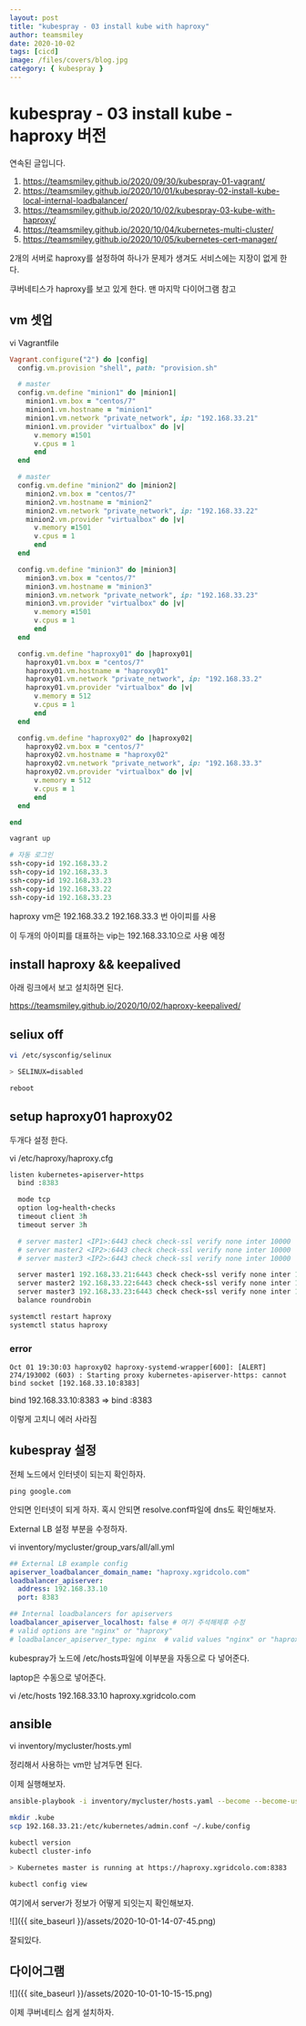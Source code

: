 ```yaml
---
layout: post
title: "kubespray - 03 install kube with haproxy"
author: teamsmiley
date: 2020-10-02
tags: [cicd]
image: /files/covers/blog.jpg
category: { kubespray }
---
```


# kubespray - 03 install kube - haproxy 버전

연속된 글입니다.

1. <https://teamsmiley.github.io/2020/09/30/kubespray-01-vagrant/>
1. <https://teamsmiley.github.io/2020/10/01/kubespray-02-install-kube-local-internal-loadbalancer/>
1. <https://teamsmiley.github.io/2020/10/02/kubespray-03-kube-with-haproxy/>
1. <https://teamsmiley.github.io/2020/10/04/kubernetes-multi-cluster/>
1. <https://teamsmiley.github.io/2020/10/05/kubernetes-cert-manager/>

2개의 서버로 haproxy를 설정하여 하나가 문제가 생겨도 서비스에는 지장이 없게 한다.

쿠버네티스가 haproxy를 보고 있게 한다. 맨 마지막 다이어그램 참고

## vm 셋업

vi Vagrantfile

```ruby
Vagrant.configure("2") do |config|
  config.vm.provision "shell", path: "provision.sh"

  # master
  config.vm.define "minion1" do |minion1|
    minion1.vm.box = "centos/7"
    minion1.vm.hostname = "minion1"
    minion1.vm.network "private_network", ip: "192.168.33.21"
    minion1.vm.provider "virtualbox" do |v|
      v.memory =1501
      v.cpus = 1
	  end
  end

  # master
  config.vm.define "minion2" do |minion2|
    minion2.vm.box = "centos/7"
    minion2.vm.hostname = "minion2"
    minion2.vm.network "private_network", ip: "192.168.33.22"
    minion2.vm.provider "virtualbox" do |v|
      v.memory =1501
      v.cpus = 1
	  end
  end

  config.vm.define "minion3" do |minion3|
    minion3.vm.box = "centos/7"
    minion3.vm.hostname = "minion3"
    minion3.vm.network "private_network", ip: "192.168.33.23"
    minion3.vm.provider "virtualbox" do |v|
      v.memory =1501
      v.cpus = 1
	  end
  end

  config.vm.define "haproxy01" do |haproxy01|
    haproxy01.vm.box = "centos/7"
    haproxy01.vm.hostname = "haproxy01"
    haproxy01.vm.network "private_network", ip: "192.168.33.2"
    haproxy01.vm.provider "virtualbox" do |v|
      v.memory = 512
      v.cpus = 1
	  end
  end

  config.vm.define "haproxy02" do |haproxy02|
    haproxy02.vm.box = "centos/7"
    haproxy02.vm.hostname = "haproxy02"
    haproxy02.vm.network "private_network", ip: "192.168.33.3"
    haproxy02.vm.provider "virtualbox" do |v|
      v.memory = 512
      v.cpus = 1
	  end
  end

end

vagrant up

# 자동 로그인
ssh-copy-id 192.168.33.2
ssh-copy-id 192.168.33.3
ssh-copy-id 192.168.33.23
ssh-copy-id 192.168.33.22
ssh-copy-id 192.168.33.23
```

haproxy vm은 192.168.33.2 192.168.33.3 번 아이피를 사용

이 두개의 아이피를 대표하는 vip는 192.168.33.10으로 사용 예정

## install haproxy && keepalived

아래 링크에서 보고 설치하면 된다.

<https://teamsmiley.github.io/2020/10/02/haproxy-keepalived/>

## seliux off

```bash
vi /etc/sysconfig/selinux

> SELINUX=disabled

reboot
```

## setup haproxy01 haproxy02

두개다 설정 한다.

vi /etc/haproxy/haproxy.cfg

```ruby
listen kubernetes-apiserver-https
  bind :8383

  mode tcp
  option log-health-checks
  timeout client 3h
  timeout server 3h

  # server master1 <IP1>:6443 check check-ssl verify none inter 10000
  # server master2 <IP2>:6443 check check-ssl verify none inter 10000
  # server master3 <IP2>:6443 check check-ssl verify none inter 10000

  server master1 192.168.33.21:6443 check check-ssl verify none inter 10000
  server master2 192.168.33.22:6443 check check-ssl verify none inter 10000
  server master3 192.168.33.23:6443 check check-ssl verify none inter 10000
  balance roundrobin
```

```bash
systemctl restart haproxy
systemctl status haproxy
```

### error

```
Oct 01 19:30:03 haproxy02 haproxy-systemd-wrapper[600]: [ALERT] 274/193002 (603) : Starting proxy kubernetes-apiserver-https: cannot bind socket [192.168.33.10:8383]
```

bind 192.168.33.10:8383 => bind :8383

이렇게 고치니 에러 사라짐

## kubespray 설정

전체 노드에서 인터넷이 되는지 확인하자.

`ping google.com`

안되면 인터넷이 되게 하자. 혹시 안되면 resolve.conf파일에 dns도 확인해보자.

External LB 설정 부분을 수정하자.

vi inventory/mycluster/group_vars/all/all.yml

```yml
## External LB example config
apiserver_loadbalancer_domain_name: "haproxy.xgridcolo.com"
loadbalancer_apiserver:
  address: 192.168.33.10
  port: 8383

## Internal loadbalancers for apiservers
loadbalancer_apiserver_localhost: false # 여기 주석해제후 수정
# valid options are "nginx" or "haproxy"
# loadbalancer_apiserver_type: nginx  # valid values "nginx" or "haproxy"
```

kubespray가 노드에 /etc/hosts파일에 이부분을 자동으로 다 넣어준다.

laptop은 수동으로 넣어준다.

vi /etc/hosts
192.168.33.10 haproxy.xgridcolo.com

## ansible

vi inventory/mycluster/hosts.yml

정리해서 사용하는 vm만 남겨두면 된다.

이제 실행해보자.

```bash
ansible-playbook -i inventory/mycluster/hosts.yaml --become --become-user=root cluster.yml

mkdir .kube
scp 192.168.33.21:/etc/kubernetes/admin.conf ~/.kube/config

kubectl version
kubectl cluster-info

> Kubernetes master is running at https://haproxy.xgridcolo.com:8383

kubectl config view
```

여기에서 server가 정보가 어떻게 되잇는지 확인해보자.

![]({{ site_baseurl }}/assets/2020-10-01-14-07-45.png)

잘되있다.

## 다이어그램

![]({{ site_baseurl }}/assets/2020-10-01-10-15-15.png)

이제 쿠버네티스 쉽게 설치하자.
